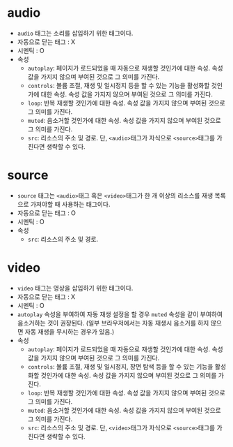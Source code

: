 # audio

- `audio` 태그는 소리를 삽입하기 위한 태그이다.
- 자동으로 닫는 태그 : X
- 시멘틱 : O
- 속성
  - `autoplay`: 페이지가 로드되었을 때 자동으로 재생할 것인가에 대한 속성. 속성 값을 가지지 않으며 부여된 것으로 그 의미를 가진다.
  - `controls`: 볼륨 조절, 재생 및 일시정지 등을 할 수 있는 기능을 활성화할 것인가에 대한 속성. 속성 값을 가지지 않으며 부여된 것으로 그 의미를 가진다.
  - `loop`: 반복 재생할 것인가에 대한 속성. 속성 값을 가지지 않으며 부여된 것으로 그 의미를 가진다.
  - `muted`: 음소거할 것인가에 대한 속성. 속성 값을 가지지 않으며 부여된 것으로 그 의미를 가진다.
  - `src`: 리소스의 주소 및 경로. 단, `<audio>`태그가 자식으로 `<source>`태그를 가진다면 생략할 수 있다.

# source

- `source` 태그는 `<audio>`태그 혹은 `<video>`태그가 한 개 이상의 리소스를 재생 목록으로 가져야할 때 사용하는 태그이다.
- 자동으로 닫는 태그 : O
- 시멘틱 : O
- 속성
  - `src`: 리소스의 주소 및 경로. 

# video

- `video` 태그는 영상을 삽입하기 위한 태그이다.
- 자동으로 닫는 태그 : X
- 시멘틱 : O
- `autoplay` 속성을 부여하여 자동 재생 설정을 할 경우 `muted` 속성을 같이 부여하여 음소거하는 것이 권장된다. (일부 브라우저에서는 자동 재생시 음소거를 하지 않으면 자동 재생을 무시하는 경우가 있음.)
- 속성
  - `autoplay`: 페이지가 로드되었을 때 자동으로 재생할 것인가에 대한 속성. 속성 값을 가지지 않으며 부여된 것으로 그 의미를 가진다.
  - `controls`: 볼륨 조절, 재생 및 일시정지, 장면 탐색 등을 할 수 있는 기능을 활성화할 것인가에 대한 속성. 속성 값을 가지지 않으며 부여된 것으로 그 의미를 가진다.
  - `loop`: 반복 재생할 것인가에 대한 속성. 속성 값을 가지지 않으며 부여된 것으로 그 의미를 가진다.
  - `muted`: 음소거할 것인가에 대한 속성. 속성 값을 가지지 않으며 부여된 것으로 그 의미를 가진다.
  - `src`: 리소스의 주소 및 경로. 단, `<video>`태그가 자식으로 `<source>`태그를 가진다면 생략할 수 있다.